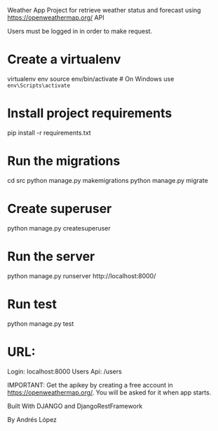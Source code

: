 ﻿Weather App
Project for retrieve weather status and forecast using https://openweathermap.org/ API

Users must be logged in in order to make request.

# Create a virtualenv 
virtualenv env
source env/bin/activate  # On Windows use `env\Scripts\activate`

# Install project requirements
pip install -r requirements.txt

# Run the migrations
cd src
python manage.py makemigrations
python manage.py migrate

# Create superuser
python manage.py createsuperuser

# Run the server
python manage.py runserver
http://localhost:8000/

# Run test
 python manage.py test
 
# URL:
Login: localhost:8000 
Users Api: /users 

IMPORTANT: Get the apikey by creating a free account in https://openweathermap.org/. You will be asked for it when app starts.

Built With DJANGO and DjangoRestFramework

By Andrés López 
